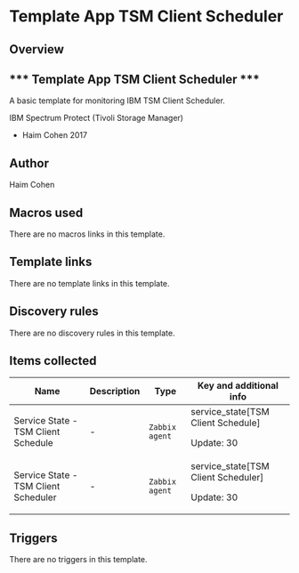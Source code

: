 # Template App TSM Client Scheduler

## Overview

*** Template App TSM Client Scheduler ***
-----------------------------------------


 


A basic template for monitoring IBM TSM Client Scheduler.


IBM Spectrum Protect (Tivoli Storage Manager)


- Haim Cohen 2017



## Author

Haim Cohen

## Macros used

There are no macros links in this template.

## Template links

There are no template links in this template.

## Discovery rules

There are no discovery rules in this template.

## Items collected

|Name|Description|Type|Key and additional info|
|----|-----------|----|----|
|Service State - TSM Client Schedule|<p>-</p>|`Zabbix agent`|service_state[TSM Client Schedule]<p>Update: 30</p>|
|Service State - TSM Client Scheduler|<p>-</p>|`Zabbix agent`|service_state[TSM Client Scheduler]<p>Update: 30</p>|
## Triggers

There are no triggers in this template.


